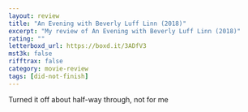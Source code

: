 ```yaml
---
layout: review
title: "An Evening with Beverly Luff Linn (2018)"
excerpt: "My review of An Evening with Beverly Luff Linn (2018)"
rating: ""
letterboxd_url: https://boxd.it/3ADfV3
mst3k: false
rifftrax: false
category: movie-review
tags: [did-not-finish]
---
```


Turned it off about half-way through, not for me
